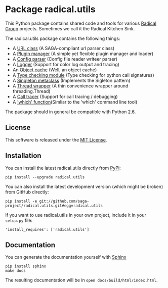 Package radical.utils
=====================

This Python package contains shared code and tools for various 
[Radical Group](http://radical.rutgers.edu) projects. Sometimes we call it the 
Radical Kitchen Sink.  

The radical.utils package contains the following things:

* A [URL class](https://github.com/saga-project/radical.utils/blob/master/radical/utils/url.py) (A SAGA-compliant url parser class)
* A [Plugin manager](https://github.com/saga-project/radical.utils/blob/master/radical/utils/plugin_manager.py) (A simple yet flexible plugin manager and loader)
* A [Config parser](https://github.com/saga-project/radical.utils/tree/master/radical/utils/config) (Config file reader writeer parser)
* A [Logger](https://github.com/saga-project/radical.utils/tree/master/radical/utils/logger) (Support for color log output and tracing)
* An [Object cache](https://github.com/saga-project/radical.utils/blob/master/radical/utils/object_cache.py) (Well, an object cache)
* A [Type checking module](https://github.com/saga-project/radical.utils/blob/master/radical/utils/signatures.py) (Type checking for python call signatures)
* A [Singleton metaclass](https://github.com/saga-project/radical.utils/blob/master/radical/utils/singleton.py) (Implements the Sigleton pattern)
* A [Thread wrapper](https://github.com/saga-project/radical.utils/blob/master/radical/utils/threads.py) (A thin convenience wrapper around threading.Thread)
* A [Call tracer](https://github.com/saga-project/radical.utils/blob/master/radical/utils/tracer.py) (Support for call tracing / debugging)
* A ['which' function](https://github.com/saga-project/radical.utils/blob/master/radical/utils/which.py)(Simliar to the 'which' command line tool)

The package should in general be compatible with Python 2.6.



License
-------

This software is released under the 
[MIT License](http://opensource.org/licenses/MIT).


Installation 
------------

You can install the latest radical.utils directly from [PyPi](https://pypi.python.org/pypi/radical.utils/):

    pip install --upgrade radical.utils

You can also install the latest development version (which might be broken)
from GitHub directly:

    pip install -e git://github.com/saga-project/radical.utils.git#egg=radical.utils

If you want to use radical.utils in your own project, include it in your 
`setup.py` file:

    'install_requires': ['radical.utils']


Documentation
-------------

You can generate the documentation yourself with [Sphinx](http://sphinx-doc.org/)

    pip install sphinx
    make docs

The resulting documentation will be in `open docs/build/html/index.html`.

